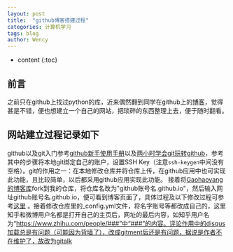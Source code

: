 ```yaml
---
layout: post
title:  "github博客搭建过程"
categories: 计算机学习
tags: blog
author: Wency
---
```


* content
{:toc}
## 前言
之前只在github上找过python的库，近来偶然翻到同学在github上的[博客](https://renqlsysu.github.io/)，觉得甚是不错，便也想建立一个自己的网站，把琐碎的东西整理上去，便于随时翻看。
## 网站建立过程记录如下
github以及git入门参考[github新手使用手册](https://www.jianshu.com/p/bf95d885978e)以及[两小时学会git玩转github](https://blog.csdn.net/tichimi3375/article/details/79844514)，参考其中的步骤将本地git绑定自己的账户，设置SSH Key（注意```ssh-keygen```中间没有空格）。git的作用之一：在本地修改仓库并将仓库上传，在github应用中也可实现此功能，且比较简单，以后都采用github应用实现此功能。
接着将[Gaohaoyang的博客库](https://github.com/Gaohaoyang/gaohaoyang.github.io)fork到我的仓库，将仓库名改为"github账号名.github.io"，然后输入网址github账号名.github.io，便可看到博客页面了，具体过程及以下修改过程可参考[这里](https://github.com/qiubaiying/qiubaiying.github.io/wiki/%E5%8D%9A%E5%AE%A2%E6%90%AD%E5%BB%BA%E8%AF%A6%E7%BB%86%E6%95%99%E7%A8%8B) 。接着修改仓库里的_config.yml文件，将名字账号等都改成自己的，这里知乎和微博用户名都是打开自己的主页后，网址的最后内容，如知乎用户名为“https://www.zhihu.com/people/###”中“###”的内容。评论作用中的disqus加载总是有问题（可能因为背墙了），改成gitment后还是有问题，据说是作者不在维护了，故改为gitalk




